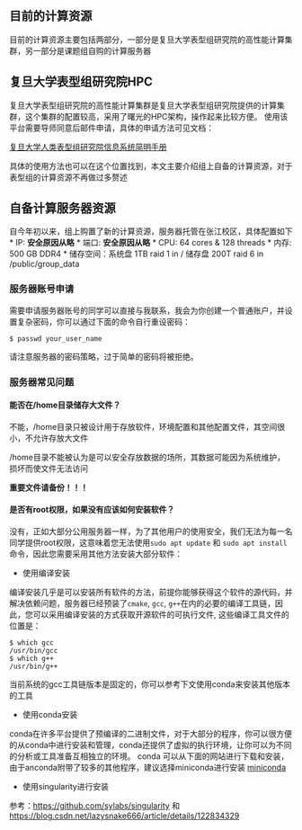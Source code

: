 ## 目前的计算资源
目前的计算资源主要包括两部分，一部分是复旦大学表型组研究院的高性能计算集群，另一部分是课题组自购的计算服务器
## 复旦大学表型组研究院HPC
复旦大学表型组研究院的高性能计算集群是复旦大学表型组研究院提供的计算集群，这个集群的配置较高，采用了曙光的HPC架构，操作起来比较方便。
使用该平台需要导师同意后邮件申请，具体的申请方法可见文档：

[复旦大学人类表型组研究院信息系统简明手册](https://mail.qq.com/cgi-bin/frame_html?sid=fC5X56HciX2FNWUG&r=befcdc025bb780d94c1964c9f394221e&lang=zh)

具体的使用方法也可以在这个位置找到，本文主要介绍组上自备的计算资源，对于表型组的计算资源不再做过多赘述

## 自备计算服务器资源
自今年初以来，组上购置了新的计算资源，服务器托管在张江校区，具体配置如下
    * IP: **安全原因从略**
    * 端口: **安全原因从略**
    * CPU: 64 cores & 128 threads
    * 内存: 500 GB DDR4
    * 储存空间：系统盘 1TB raid 1 in /
               储存盘 200T raid 6 in /public/group_data
### 服务器账号申请
需要申请服务器账号的同学可以直接与我联系，我会为你创建一个普通账户，并设置复杂密码，你可以通过下面的命令自行重设密码：
```
$ passwd your_user_name
```
请注意服务器的密码策略，过于简单的密码将被拒绝。

### 服务器常见问题
#### 能否在/home目录储存大文件？
不能，/home目录只被设计用于存放软件，环境配置和其他配置文件，其空间很小，不允许存放大文件

/home目录不能被认为是可以安全存放数据的场所，其数据可能因为系统维护，损坏而使文件无法访问

**重要文件请备份！！！**
#### 是否有root权限，如果没有应该如何安装软件？
没有，正如大部分公用服务器一样，为了其他用户的使用安全，我们无法为每一名同学提供root权限，这意味着您无法使用`sudo apt update` 和 `sudo apt install`命令，因此您需要采用其他方法安装大部分软件：
* 使用编译安装

编译安装几乎是可以安装所有软件的方法，前提你能够获得这个软件的源代码，并解决依赖问题，服务器已经预装了`cmake`, `gcc`, `g++`在内的必要的编译工具链，因此，您可以采用编译安装的方式获取开源软件的可执行文件, 这些编译工具文件的位置是：
```
$ which gcc
/usr/bin/gcc
$ which g++
/usr/bin/g++
```

当前系统的gcc工具链版本是固定的，你可以参考下文使用conda来安装其他版本的工具

* 使用conda安装

conda在许多平台提供了预编译的二进制文件，对于大部分的程序，你可以很方便的从conda中进行安装和管理，conda还提供了虚拟的执行环境，让你可以为不同的分析或工具准备互相独立的环境。
conda 可以从下面的网站进行下载和安装，由于anconda附带了较多的其他程序，建议选择miniconda进行安装
[miniconda](https://docs.conda.io/en/latest/miniconda.html)

* 使用singularity进行安装

参考：https://github.com/sylabs/singularity 和 https://blog.csdn.net/lazysnake666/article/details/122834329



